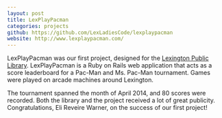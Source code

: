 ```yaml
---
layout: post
title: LexPlayPacman
categories: projects
github: https://github.com/LexLadiesCode/lexplaypacman
website: http://www.lexplaypacman.com/
---
```


LexPlayPacman was our first project, designed for the
[Lexington Public Library](http://www.lexpublib.org/). LexPlayPacman is a Ruby on Rails
web application that acts as a score leaderboard for a Pac-Man and Ms. Pac-Man tournament. Games
were played on arcade machines around Lexington. 

The tournament spanned the month of April 2014, and 80 scores were recorded. Both the library and the project received a lot of great publicity. Congratulations, Eli Reveire Warner, on the success of our first project! 
